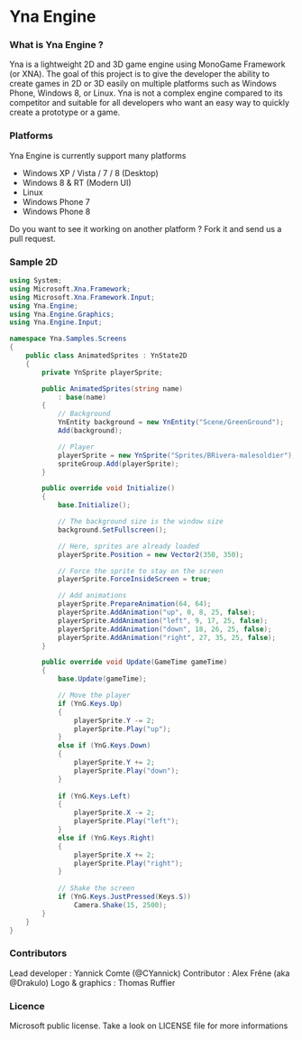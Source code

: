 Yna Engine
==========

### What is Yna Engine ?

Yna is a lightweight 2D and 3D game engine using MonoGame Framework (or XNA). The goal of this project is to give the developer the ability to create games in 2D or 3D easily on multiple platforms such as Windows Phone, Windows 8, or Linux. Yna is not a complex engine compared to its competitor and suitable for all developers who want an easy way to quickly create a prototype or a game.

### Platforms

Yna Engine is currently support many platforms
* Windows XP / Vista / 7 / 8 (Desktop)
* Windows 8 & RT (Modern UI)
* Linux
* Windows Phone 7
* Windows Phone 8

Do you want to see it working on another platform ? Fork it and send us a pull request.

### Sample 2D

```C#
using System;
using Microsoft.Xna.Framework;
using Microsoft.Xna.Framework.Input;
using Yna.Engine;
using Yna.Engine.Graphics;
using Yna.Engine.Input;

namespace Yna.Samples.Screens
{
    public class AnimatedSprites : YnState2D
	{
        private YnSprite playerSprite;

        public AnimatedSprites(string name)
            : base(name)
        {
			// Background
            YnEntity background = new YnEntity("Scene/GreenGround");
            Add(background);

			// Player
            playerSprite = new YnSprite("Sprites/BRivera-malesoldier");
            spriteGroup.Add(playerSprite);
        }

        public override void Initialize()
        {
            base.Initialize();

            // The background size is the window size
            background.SetFullscreen();

            // Here, sprites are already loaded 
            playerSprite.Position = new Vector2(350, 350);

            // Force the sprite to stay on the screen
            playerSprite.ForceInsideScreen = true;

			// Add animations
			playerSprite.PrepareAnimation(64, 64);
            playerSprite.AddAnimation("up", 0, 8, 25, false);
            playerSprite.AddAnimation("left", 9, 17, 25, false);
            playerSprite.AddAnimation("down", 18, 26, 25, false);
            playerSprite.AddAnimation("right", 27, 35, 25, false);
        }

        public override void Update(GameTime gameTime)
        {
            base.Update(gameTime);

            // Move the player
            if (YnG.Keys.Up)
			{
                playerSprite.Y -= 2;
				playerSprite.Play("up");
			}
            else if (YnG.Keys.Down)
			{
                playerSprite.Y += 2;
				playerSprite.Play("down");
			}
			
            if (YnG.Keys.Left)
			{
                playerSprite.X -= 2;
				playerSprite.Play("left");
            }
			else if (YnG.Keys.Right)
            {
				playerSprite.X += 2;
				playerSprite.Play("right");
			}
            
			// Shake the screen
            if (YnG.Keys.JustPressed(Keys.S))
                Camera.Shake(15, 2500);
        }
    }
}

```

### Contributors

Lead developer : Yannick Comte (@CYannick)
Contributor : Alex Frêne (aka @Drakulo)
Logo & graphics : Thomas Ruffier

### Licence

Microsoft public license. Take a look on LICENSE file for more informations